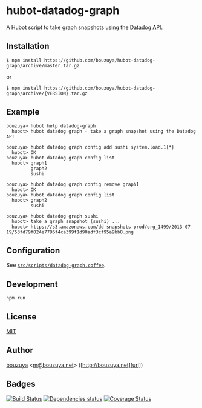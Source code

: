 # hubot-datadog-graph

A Hubot script to take graph snapshots using the [Datadog API](http://docs.datadoghq.com/api/).

## Installation

    $ npm install https://github.com/bouzuya/hubot-datadog-graph/archive/master.tar.gz

or

    $ npm install https://github.com/bouzuya/hubot-datadog-graph/archive/{VERSION}.tar.gz

## Example

    bouzuya> hubot help datadog-graph
      hubot> hubot datadog graph - take a graph snapshot using the Datadog API

    bouzuya> hubot datadog graph config add sushi system.load.1{*}
      hubot> OK
    bouzuya> hubot datadog graph config list
      hubot> graph1
             graph2
             sushi

    bouzuya> hubot datadog graph config remove graph1
      hubot> OK
    bouzuya> hubot datadog graph config list
      hubot> graph2
             sushi

    bouzuya> hubot datadog graph sushi
      hubot> take a graph snapshot (sushi) ...
      hubot> https://s3.amazonaws.com/dd-snapshots-prod/org_1499/2013-07-19/53fd79f024e7796f4ca399f1d90adf3cf95a9bb8.png

## Configuration

See [`src/scripts/datadog-graph.coffee`](src/scripts/datadog-graph.coffee).

## Development

`npm run`

## License

[MIT](LICENSE)

## Author

[bouzuya][user] &lt;[m@bouzuya.net][mail]&gt; ([http://bouzuya.net][url])

## Badges

[![Build Status][travis-badge]][travis]
[![Dependencies status][david-dm-badge]][david-dm]
[![Coverage Status][coveralls-badge]][coveralls]

[travis]: https://travis-ci.org/bouzuya/hubot-datadog-graph
[travis-badge]: https://travis-ci.org/bouzuya/hubot-datadog-graph.svg?branch=master
[david-dm]: https://david-dm.org/bouzuya/hubot-datadog-graph
[david-dm-badge]: https://david-dm.org/bouzuya/hubot-datadog-graph.png
[coveralls]: https://coveralls.io/r/bouzuya/hubot-datadog-graph
[coveralls-badge]: https://img.shields.io/coveralls/bouzuya/hubot-datadog-graph.svg
[user]: https://github.com/bouzuya
[mail]: mailto:m@bouzuya.net
[url]: http://bouzuya.net

